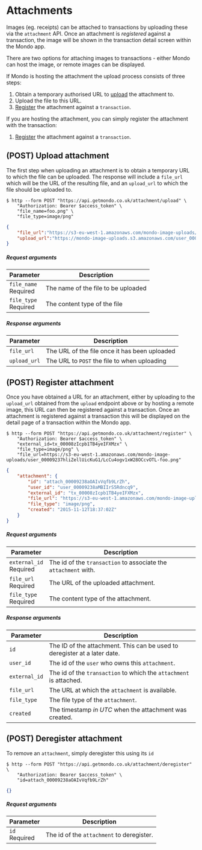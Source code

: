 # Attachments

Images (eg. receipts) can be attached to transactions by uploading these via the `attachment` API. Once an attachment is *registered* against a transaction, the image will be shown in the transaction detail screen within the Mondo app.

There are two options for attaching images to transactions - either Mondo can host the image, or remote images can be displayed.

If Mondo is hosting the attachment the upload process consists of three steps:

1. Obtain a temporary authorised URL to [upload](#upload-attachment) the attachment to.
2. Upload the file to this URL.
3. [Register](#register-attachment) the attachment against a `transaction`.

If you are hosting the attachment, you can simply register the attachment with the transaction:

1. [Register](#register-attachment) the attachment against a `transaction`.

## (POST) Upload attachment

The first step when uploading an attachment is to obtain a temporary URL to which the file can be uploaded. The response will include a `file_url` which will be the URL of the resulting file, and an `upload_url` to which the file should be uploaded to.

```shell
$ http --form POST "https://api.getmondo.co.uk/attachment/upload" \
    "Authorization: Bearer $access_token" \
    "file_name=foo.png" \
  	"file_type=image/png"
```

```json
{
    "file_url":"https://s3-eu-west-1.amazonaws.com/mondo-image-uploads/user_00009237hliZellUicKuG1/LcCu4ogv1xW28OCcvOTL-foo.png",
    "upload_url":"https://mondo-image-uploads.s3.amazonaws.com/user_00009237hliZellUicKuG1/LcCu4ogv1xW28OCcvOTL-foo.png?AWSAccessKeyId=AKIAIR3IFH6UCTCXB5PQ\u0026Expires=1447353431\u0026Signature=k2QeDCCQQHaZeynzYKckejqXRGU%!D(MISSING)"
}
```

##### Request arguments

<span class="hide">Parameter</span> | <span class="hide">Description</span>
------------------------------------|--------------------------------------
`file_name`<br><span class="label">Required</span>|The name of the file to be uploaded
`file_type`<br><span class="label">Required</span>|The content type of the file

##### Response arguments

<span class="hide">Parameter</span> | <span class="hide">Description</span>
------------------------------------|--------------------------------------
`file_url`|The URL of the file once it has been uploaded
`upload_url`|The URL to `POST` the file to when uploading


## (POST) Register attachment

Once you have obtained a URL for an attachment, either by uploading to the `upload_url` obtained from the `upload` endpoint above or by hosting a remote image, this URL can then be registered against a transaction. Once an attachment is registered against a transaction this will be displayed on the detail page of a transaction within the Mondo app.

```shell
$ http --form POST "https://api.getmondo.co.uk/attachment/register" \
    "Authorization: Bearer $access_token" \
    "external_id=tx_00008zIcpb1TB4yeIFXMzx" \
  	"file_type=image/png" \
    "file_url=https://s3-eu-west-1.amazonaws.com/mondo-image-uploads/user_00009237hliZellUicKuG1/LcCu4ogv1xW28OCcvOTL-foo.png"
```

```json
{
    "attachment": {
        "id": "attach_00009238aOAIvVqfb9LrZh",
        "user_id": "user_00009238aMBIIrS5Rdncq9",
        "external_id": "tx_00008zIcpb1TB4yeIFXMzx",
        "file_url": "https://s3-eu-west-1.amazonaws.com/mondo-image-uploads/user_00009237hliZellUicKuG1/LcCu4ogv1xW28OCcvOTL-foo.png",
        "file_type": "image/png",
        "created": "2015-11-12T18:37:02Z"
    }
}
```

##### Request arguments

<span class="hide">Parameter</span> | <span class="hide">Description</span>
------------------------------------|--------------------------------------
`external_id`<br><span class="label">Required</span>|The id of the `transaction` to associate the `attachment` with.
`file_url`<br><span class="label">Required</span>|The URL of the uploaded attachment.
`file_type`<br><span class="label">Required</span>|The content type of the attachment.

##### Response arguments

<span class="hide">Parameter</span> | <span class="hide">Description</span>
------------------------------------|--------------------------------------
`id`|The ID of the attachment. This can be used to deregister at a later date.
`user_id`|The id of the `user` who owns this `attachment`.
`external_id`|The id of the `transaction` to which the `attachment` is attached.
`file_url`|The URL at which the `attachment` is available.
`file_type`|The file type of the `attachment`.
`created`|The timestamp *in UTC* when the attachment was created.

## (POST) Deregister attachment

To remove an `attachment`, simply deregister this using its `id`

```shell
$ http --form POST "https://api.getmondo.co.uk/attachment/deregister" \
    "Authorization: Bearer $access_token" \
    "id=attach_00009238aOAIvVqfb9LrZh"
```

```json
{}
```

##### Request arguments

<span class="hide">Parameter</span> | <span class="hide">Description</span>
------------------------------------|--------------------------------------
`id`<br><span class="label">Required</span>|The id of the `attachment` to deregister.
